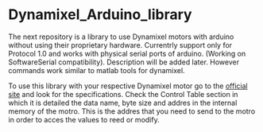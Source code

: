 # Dynamixel_Arduino_library
The next repository is a library to use Dynamixel motors with arduino without using their proprietary hardware. 
Currentrly support only for Protocol 1.0 and works with physical serial ports of arduino. (Working on SoftwareSerial compatibility).
Description will be added later. However commands work similar to matlab tools for dynamixel.

To use this library with your respective Dynamixel motor go to the [official site](https://emanual.robotis.com/docs/en/dxl/) and look for the specifications. Check the Control Table section in which it is detailed the data name, byte size and addres in the internal memory of the motro. This is the addres that you need to send to the motro in order to acces the values to reed or modify.



